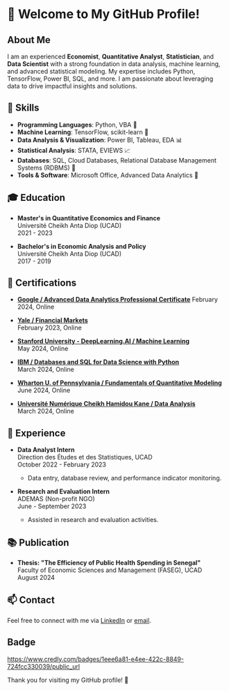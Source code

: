 # 👋 Welcome to My GitHub Profile!

## About Me

I am an experienced **Economist**, **Quantitative Analyst**, **Statistician**, and **Data Scientist** with a strong foundation in data analysis, machine learning, and advanced statistical modeling. My expertise includes Python, TensorFlow, Power BI, SQL, and more. I am passionate about leveraging data to drive impactful insights and solutions.


## 🔧 Skills

- **Programming Languages**: Python, VBA 🐍
- **Machine Learning**: TensorFlow, scikit-learn 🤖
- **Data Analysis & Visualization**: Power BI, Tableau, EDA 📊
- **Statistical Analysis**: STATA, EVIEWS 📈
- **Databases**: SQL, Cloud Databases, Relational Database Management Systems (RDBMS) 💾
- **Tools & Software**: Microsoft Office, Advanced Data Analytics 📑

## 🎓 Education

- **Master's in Quantitative Economics and Finance**  
  Université Cheikh Anta Diop (UCAD)  
  2021 - 2023

- **Bachelor's in Economic Analysis and Policy**  
  Université Cheikh Anta Diop (UCAD)  
  2017 - 2019

## 📜 Certifications

- **[Google / Advanced Data Analytics Professional Certificate](https://coursera.org/verify/professional-cert/YJE3K2JZ523E)**
  February 2024, Online

- **[Yale / Financial Markets](https://coursera.org/verify/NJRKLKVXC2KC)**  
  February 2023, Online

- **[Stanford University - DeepLearning.AI / Machine Learning](https://coursera.org/verify/specialization/MWLQEXFRK6DZ)**  
  May 2024, Online

- **[IBM / Databases and SQL for Data Science with Python](https://coursera.org/verify/Z5ADVWFTFZV6)**  
  March 2024, Online

- **[Wharton U. of Pennsylvania / Fundamentals of Quantitative Modeling](https://www.coursera.org/account/accomplishments/certificate/KZFXLXJ277BS)**  
  June 2024, Online

- **[Université Numérique Cheikh Hamidou Kane / Data Analysis](https://drive.google.com/file/d/1mz4ERMRpY_WGvKQna0KPz-soSQA3U1hs/view?usp=sharing)**  
  March 2024, Online

## 💼 Experience

- **Data Analyst Intern**  
  Direction des Études et des Statistiques, UCAD  
  October 2022 - February 2023  
  - Data entry, database review, and performance indicator monitoring.

- **Research and Evaluation Intern**  
  ADEMAS (Non-profit NGO)  
  June - September 2023  
  - Assisted in research and evaluation activities.

## 📚 Publication

- **Thesis: "The Efficiency of Public Health Spending in Senegal"**  
  Faculty of Economic Sciences and Management (FASEG), UCAD  
  August 2024

## 📫 Contact

Feel free to connect with me via [LinkedIn](https://www.linkedin.com/in/serigne-dame-lo-44a428214/?lipi=urn%3Ali%3Apage%3Ad_flagship3_feed%3B8hH%2BNmdWSDORdlO528WEAQ%3D%3D) or [email](mailto:your.loserignedame9@gmail.com).

## Badge

https://www.credly.com/badges/1eee6a81-e4ee-422c-8849-724fcc330039/public_url

Thank you for visiting my GitHub profile! 🙌
